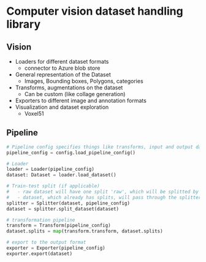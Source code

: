 # Computer vision dataset handling library

## Vision
- Loaders for different dataset formats
    - connector to Azure blob store
- General representation of  the Dataset
    - Images, Bounding boxes, Polygons, categories
- Transforms, augmentations on the dataset
    - Can be custom (like collage generation)
- Exporters to different image and annotation formats
- Visualization and dataset exploration
    - Voxel51

## Pipeline
```python
# Pipeline config specifies things like transforms, input and output dataset formats, train-test split parameters, etc.
pipeline_config = config.load_pipeline_config()

# Loader
loader = Loader(pipeline_config)
dataset: Dataset = loader.load_dataset()

# Train-test split (if applicable)
#   - raw dataset will have one split 'raw', which will be splitted by Splitter into train and test splits
#   - dataset, which already has splits, will pass through the splitter unchanged
splitter = Splitter(dataset, pipeline_config)
dataset = splitter.split_dataset(dataset)

# transformation pipeline
transform = Transform(pipeline_config)
dataset.splits = map(transform.transform, dataset.splits)

# export to the output format
exporter = Exporter(pipeline_config)
exporter.export(dataset)
```
